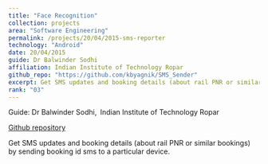 ```yaml
---
title: "Face Recognition"
collection: projects
area: "Software Engineering"
permalink: /projects/20/04/2015-sms-reporter
technology: "Android"
date: 20/04/2015
guide: Dr Balwinder Sodhi
affiliation: Indian Institute of Technology Ropar
github_repo: "https://github.com/kbyagnik/SMS_Sender"
excerpt: Get SMS updates and booking details (about rail PNR or similar bookings) by sending booking id sms to a particular device.
rank: "03"
---
```


Guide: Dr Balwinder Sodhi,&ensp;Indian Institute of Technology Ropar 

[Github repository](https://github.com/kbyagnik/SMS_Sender)

Get SMS updates and booking details (about rail PNR or similar bookings) by sending booking id sms to a particular device.

